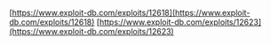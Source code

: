 [https://www.exploit-db.com/exploits/12618](https://www.exploit-db.com/exploits/12618)
[https://www.exploit-db.com/exploits/12623](https://www.exploit-db.com/exploits/12623)
